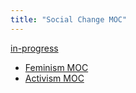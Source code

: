 ```yaml
---
title: "Social Change MOC"
---
```


[in-progress](notes/por/in-progress.md)

- [Feminism MOC](moc/feminism.md)
- [Activism MOC](moc/activism.md)